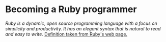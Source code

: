 # Becoming a Ruby programmer

*Ruby is a dynamic, open source programming language with a focus on simplicity and productivity. It has an elegant syntax that is natural to read and easy to write.* [Definition taken from Ruby's web page.](https://www.ruby-lang.org/en/)

